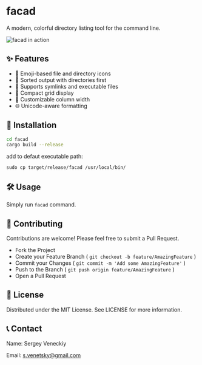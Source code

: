 # facad

A modern, colorful directory listing tool for the command line.

![facad in action](path/to/screenshot.png)

## ✨ Features

- 🎨 Emoji-based file and directory icons
- 📁 Sorted output with directories first
- 🔗 Supports symlinks and executable files
- 🧩 Compact grid display
- 📏 Customizable column width
- 🌐 Unicode-aware formatting

## 🚀 Installation

```bash
cd facad
cargo build --release 
```

add to defaut executable path:
```
sudo cp target/release/facad /usr/local/bin/
```

## 🛠️ Usage
Simply run ```facad``` command.
 


## 🤝 Contributing
Contributions are welcome! Please feel free to submit a Pull Request.

- Fork the Project  
- Create your Feature Branch ( ```git checkout -b feature/AmazingFeature``` )  
- Commit your Changes ( ```git commit -m 'Add some AmazingFeature'``` )  
- Push to the Branch ( ```git push origin feature/AmazingFeature``` )  
- Open a Pull Request

## 📜 License

Distributed under the MIT License. See LICENSE for more information.

## 📞 Contact
Name:  Sergey Veneckiy   

Email: s.venetsky@gmail.com

